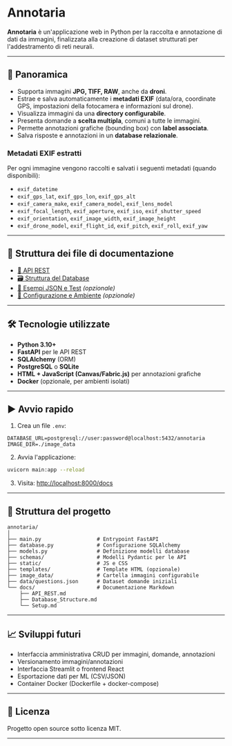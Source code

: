 # Annotaria

**Annotaria** è un'applicazione web in Python per la raccolta e annotazione di dati da immagini, finalizzata alla creazione di dataset strutturati per l'addestramento di reti neurali.

---

## 📖 Panoramica

- Supporta immagini **JPG, TIFF, RAW**, anche da **droni**.
- Estrae e salva automaticamente i **metadati EXIF** (data/ora, coordinate GPS, impostazioni della fotocamera e informazioni sul drone).
- Visualizza immagini da una **directory configurabile**.
- Presenta domande a **scelta multipla**, comuni a tutte le immagini.
- Permette annotazioni grafiche (bounding box) con **label associata**.
- Salva risposte e annotazioni in un **database relazionale**.

### Metadati EXIF estratti

Per ogni immagine vengono raccolti e salvati i seguenti metadati (quando disponibili):

- `exif_datetime`
- `exif_gps_lat`, `exif_gps_lon`, `exif_gps_alt`
- `exif_camera_make`, `exif_camera_model`, `exif_lens_model`
- `exif_focal_length`, `exif_aperture`, `exif_iso`, `exif_shutter_speed`
- `exif_orientation`, `exif_image_width`, `exif_image_height`
- `exif_drone_model`, `exif_flight_id`, `exif_pitch`, `exif_roll`, `exif_yaw`

---

## 🧱 Struttura dei file di documentazione

- [📂 API REST](./docs/API_REST.md)
- [🗃️ Struttura del Database](./docs/Database_Structure.md)
- [🧪 Esempi JSON e Test](./docs/API_Examples.md) *(opzionale)*
- [🧰 Configurazione e Ambiente](./docs/Setup.md) *(opzionale)*

---

## 🛠️ Tecnologie utilizzate

- **Python 3.10+**
- **FastAPI** per le API REST
- **SQLAlchemy** (ORM)
- **PostgreSQL** o **SQLite**
- **HTML + JavaScript (Canvas/Fabric.js)** per annotazioni grafiche
- **Docker** (opzionale, per ambienti isolati)

---

## ▶️ Avvio rapido

1. Crea un file `.env`:

```dotenv
DATABASE_URL=postgresql://user:password@localhost:5432/annotaria
IMAGE_DIR=./image_data
```

2. Avvia l'applicazione:

```bash
uvicorn main:app --reload
```

3. Visita: [http://localhost:8000/docs](http://localhost:8000/docs)

---

## 📁 Struttura del progetto

```
annotaria/
│
├── main.py                  # Entrypoint FastAPI
├── database.py              # Configurazione SQLAlchemy
├── models.py                # Definizione modelli database
├── schemas/                 # Modelli Pydantic per le API
├── static/                  # JS e CSS
├── templates/               # Template HTML (opzionale)
├── image_data/              # Cartella immagini configurabile
├── data/questions.json      # Dataset domande iniziali
└── docs/                    # Documentazione Markdown
    ├── API_REST.md
    ├── Database_Structure.md
    └── Setup.md
```

---

## 📈 Sviluppi futuri

- Interfaccia amministrativa CRUD per immagini, domande, annotazioni
- Versionamento immagini/annotazioni
- Interfaccia Streamlit o frontend React
- Esportazione dati per ML (CSV/JSON)
- Container Docker (Dockerfile + docker-compose)

---

## 📝 Licenza

Progetto open source sotto licenza MIT.

---